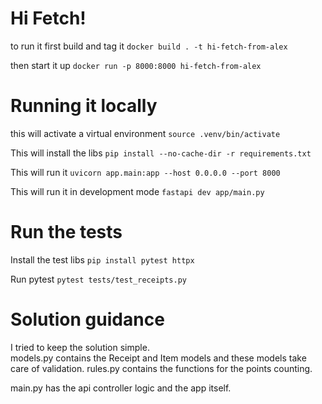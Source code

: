 # Hi Fetch!  
to run it first build and tag it
`docker build . -t hi-fetch-from-alex`

then start it up
`docker run -p 8000:8000 hi-fetch-from-alex`


# Running it locally
this will activate a virtual environment
`source .venv/bin/activate`

This will install the libs
`pip install --no-cache-dir -r requirements.txt`

This will run it
`uvicorn app.main:app --host 0.0.0.0 --port 8000`

This will run it in development mode
`fastapi dev app/main.py`

# Run the tests
Install the test libs
`pip install pytest httpx`

Run pytest
`pytest tests/test_receipts.py`

# Solution guidance
I tried to keep the solution simple.  
models.py contains the Receipt and Item models and these models take care of validation.
rules.py contains the functions for the points counting.  

main.py has the api controller logic and the app itself.  

